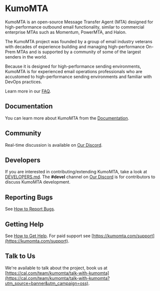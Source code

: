 # KumoMTA

KumoMTA is an open-source Message Transfer Agent (MTA) designed for high-performance outbound email functionality, similar to commercial enterprise MTAs such as Momentum, PowerMTA, and Halon.

The KumoMTA project was founded by a group of email industry veterans with decades of experience building and managing high-performance On-Prem MTAs and is supported by a community of some of the largest senders in the world.

Because it is designed for high-performance sending environments, KumoMTA is for experienced email operations professionals who are accustomed to high-performance sending environments and familiar with DevOps practices.

Learn more in our [FAQ](https://docs.kumomta.com/faq/).

## Documentation

You can learn more about KumoMTA from the [Documentation](https://docs.kumomta.com/).

## Community

Real-time discussion is available on [Our Discord](https://kumomta.com/discord).

## Developers

If you are interested in contributing/extending KumoMTA, take a look at
[DEVELOPERS.md](DEVELOPERS.md). The **#devel** channel on [Our Discord](https://kumomta.com/discord) is for contributors to discuss KumoMTA development.

## Reporting Bugs

See [How to Report Bugs](https://docs.kumomta.com/userguide/general/report/).

## Getting Help

See [How to Get Help](https://docs.kumomta.com/userguide/general/get_help/). For paid support see [https://kumomta.com/support](https://kumomta.com/support).

## Talk to Us

We're available to talk about the project, book us at [https://cal.com/team/kumomta/talk-with-kumomta](https://cal.com/team/kumomta/talk-with-kumomta?utm_source=banner&utm_campaign=oss).
